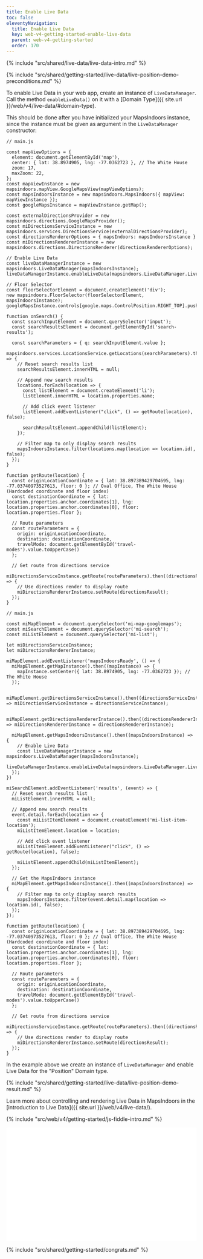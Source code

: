 ```yaml
---
title: Enable Live Data
toc: false
eleventyNavigation:
  title: Enable Live Data
  key: web-v4-getting-started-enable-live-data
  parent: web-v4-getting-started
  order: 170
---
```


{% include "src/shared/live-data/live-data-intro.md" %}

{% include "src/shared/getting-started/live-data/live-position-demo-preconditions.md" %}

To enable Live Data in your web app, create an instance of `LiveDataManager`. Call the method `enableLiveData()` on it with a [Domain Type]({{ site.url }}/web/v4/live-data/#domain-type).

This should be done after you have initialized your MapsIndoors instance, since the instance must be given as argument in the `LiveDataManager` constructor:

<mi-tabs>
<mi-tab label="Manually" tab-for="manually"></mi-tab>
<mi-tab label="MI Components" tab-for="components"></mi-tab>
<mi-tab-panel id="manually">

```js/9,17-19
// main.js

const mapViewOptions = {
  element: document.getElementById('map'),
  center: { lat: 38.8974905, lng: -77.0362723 }, // The White House
  zoom: 17,
  maxZoom: 22,
};
const mapViewInstance = new mapsindoors.mapView.GoogleMapsView(mapViewOptions);
const mapsIndoorsInstance = new mapsindoors.MapsIndoors({ mapView: mapViewInstance });
const googleMapsInstance = mapViewInstance.getMap();

const externalDirectionsProvider = new mapsindoors.directions.GoogleMapsProvider();
const miDirectionsServiceInstance = new mapsindoors.services.DirectionsService(externalDirectionsProvider);
const directionsRendererOptions = { mapsIndoors: mapsIndoorsInstance }
const miDirectionsRendererInstance = new mapsindoors.directions.DirectionsRenderer(directionsRendererOptions);

// Enable Live Data 
const liveDataManagerInstance = new mapsindoors.LiveDataManager(mapsIndoorsInstance);
liveDataManagerInstance.enableLiveData(mapsindoors.LiveDataManager.LiveDataDomainTypes.POSITION);

// Floor Selector
const floorSelectorElement = document.createElement('div');
new mapsindoors.FloorSelector(floorSelectorElement, mapsIndoorsInstance);
googleMapsInstance.controls[google.maps.ControlPosition.RIGHT_TOP].push(floorSelectorElement);

function onSearch() {
  const searchInputElement = document.querySelector('input');
  const searchResultsElement = document.getElementById('search-results');

  const searchParameters = { q: searchInputElement.value };
  mapsindoors.services.LocationsService.getLocations(searchParameters).then(locations => {
    // Reset search results list
    searchResultsElement.innerHTML = null;

    // Append new search results
    locations.forEach(location => {
      const listElement = document.createElement('li');
      listElement.innerHTML = location.properties.name;
      
      // Add click event listener
      listElement.addEventListener("click", () => getRoute(location), false);
    
      searchResultsElement.appendChild(listElement);
    });
    
    // Filter map to only display search results
    mapsIndoorsInstance.filter(locations.map(location => location.id), false);
  });
}

function getRoute(location) {
  const originLocationCoordinate = { lat: 38.897389429704695, lng: -77.03740973527613, floor: 0 }; // Oval Office, The White House (Hardcoded coordinate and floor index)
  const destinationCoordinate = { lat: location.properties.anchor.coordinates[1], lng: location.properties.anchor.coordinates[0], floor: location.properties.floor };

  // Route parameters
  const routeParameters = {
    origin: originLocationCoordinate,
    destination: destinationCoordinate,
    travelMode: document.getElementById('travel-modes').value.toUpperCase()
  };

  // Get route from directions service
  miDirectionsServiceInstance.getRoute(routeParameters).then((directionsResult) => {
    // Use directions render to display route
    miDirectionsRendererInstance.setRoute(directionsResult);
  });
}
```

</mi-tab-panel>
<mi-tab-panel id="components">

```js/19-21
// main.js

const miMapElement = document.querySelector('mi-map-googlemaps');
const miSearchElement = document.querySelector('mi-search');
const miListElement = document.querySelector('mi-list');

let miDirectionsServiceInstance;
let miDirectionsRendererInstance;

miMapElement.addEventListener('mapsIndoorsReady', () => {
  miMapElement.getMapInstance().then((mapInstance) => {
    mapInstance.setCenter({ lat: 38.8974905, lng: -77.0362723 }); // The White House
  });
  
  miMapElement.getDirectionsServiceInstance().then((directionsServiceInstance) => miDirectionsServiceInstance = directionsServiceInstance);

  miMapElement.getDirectionsRendererInstance().then((directionsRendererInstance) => miDirectionsRendererInstance = directionsRendererInstance);
  
  miMapElement.getMapsIndoorsInstance().then((mapsIndoorsInstance) => {
    // Enable Live Data     
    const liveDataManagerInstance = new mapsindoors.LiveDataManager(mapsIndoorsInstance);
    liveDataManagerInstance.enableLiveData(mapsindoors.LiveDataManager.LiveDataDomainTypes.POSITION);
  });
})

miSearchElement.addEventListener('results', (event) => {
  // Reset search results list
  miListElement.innerHTML = null;
  
  // Append new search results
  event.detail.forEach(location => {
    const miListItemElement = document.createElement('mi-list-item-location');
    miListItemElement.location = location;
    
    // Add click event listener
    miListItemElement.addEventListener("click", () => getRoute(location), false);
    
    miListElement.appendChild(miListItemElement);
  });
  
  // Get the MapsIndoors instance
  miMapElement.getMapsIndoorsInstance().then((mapsIndoorsInstance) => {
    // Filter map to only display search results
    mapsIndoorsInstance.filter(event.detail.map(location => location.id), false);
  });
});

function getRoute(location) {
  const originLocationCoordinate = { lat: 38.897389429704695, lng: -77.03740973527613, floor: 0 }; // Oval Office, The White House (Hardcoded coordinate and floor index)
  const destinationCoordinate = { lat: location.properties.anchor.coordinates[1], lng: location.properties.anchor.coordinates[0], floor: location.properties.floor };

  // Route parameters
  const routeParameters = {
    origin: originLocationCoordinate,
    destination: destinationCoordinate,
    travelMode: document.getElementById('travel-modes').value.toUpperCase()
  };

  // Get route from directions service
  miDirectionsServiceInstance.getRoute(routeParameters).then((directionsResult) => {
    // Use directions render to display route
    miDirectionsRendererInstance.setRoute(directionsResult);
  });
}
```

</mi-tab-panel>
</mi-tabs>

In the example above we create an instance of `LiveDataManager` and enable Live Data for the "Position" Domain type.

{% include "src/shared/getting-started/live-data/live-position-demo-result.md" %}

Learn more about controlling and rendering Live Data in MapsIndoors in the [introduction to Live Data]({{ site.url }}/web/v4/live-data/).

<!-- JS Fiddle intro -->
{% include "src/web/v4/getting-started/js-fiddle-intro.md" %}

<mi-tabs>
<mi-tab label="Manually" tab-for="manually"></mi-tab>
<mi-tab label="MI Components" tab-for="components"></mi-tab>
  <mi-tab-panel id="manually">
  <iframe width="100%" src="//jsfiddle.net/simonlaustsen/3z9tby8q/37/embedded/js,html,result/" frameborder="0"></iframe>
  </mi-tab-panel>

  <mi-tab-panel id="components">
    <iframe width="100%" src="//jsfiddle.net/simonlaustsen/fb5rauto/19/embedded/js,html,result/" frameborder="0"></iframe>
  </mi-tab-panel>
</mi-tabs>

<!-- Congrats -->
{% include "src/shared/getting-started/congrats.md" %}
